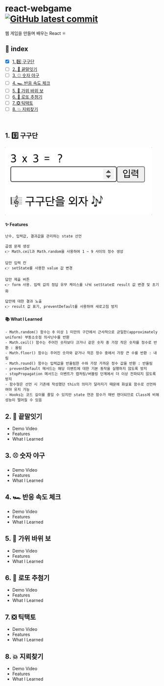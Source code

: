 # react-webgame [![GitHub latest commit](https://img.shields.io/github/last-commit/DevSeulgi/react-webgame)](https://github.com/DevSeulgi/react-webgame/commit)
웹 게임을 만들며 배우는 React ⚛️

## 📜 index
- [x] [1. 9️⃣ 구구단](https://github.com/DevSeulgi/react-webgame#1-9%EF%B8%8F%E2%83%A3-%EA%B5%AC%EA%B5%AC%EB%8B%A8)
- [ ] [2. 🔗 끝말잇기](https://github.com/DevSeulgi/react-webgame#2--끝말잇기)
- [ ] [3. ⚾️ 숫자 야구](https://github.com/DevSeulgi/react-webgame#3-%EF%B8%8F-%EC%88%AB%EC%9E%90-%EC%95%BC%EA%B5%AC)
- [ ] [4. 🏎 반응 속도 체크](https://github.com/DevSeulgi/react-webgame#4--반응-속도-체크)
- [ ] [5. 🤘 가위 바위 보](https://github.com/DevSeulgi/react-webgame#5--가위-바위-보)
- [ ] [6. 🎱 로또 추첨기](https://github.com/DevSeulgi/react-webgame#6--로또-추첨기)
- [ ] [7. ❎ 틱택토](https://github.com/DevSeulgi/react-webgame#7--틱택토)
- [ ] [8. 💥 지뢰찾기](https://github.com/DevSeulgi/react-webgame#8--지뢰찾기)

</br>

## 1. 9️⃣ 구구단
<p>
  <img src='1.%20%EA%B5%AC%EA%B5%AC%EB%8B%A8/preview.gif' width=480>
</p>

#### ✨ Features
  ```
  난수, 입력값, 결과값을 관리하는 state 선언
  
  곱셈 문제 생성
  👉 Math.ceil과 Math.random을 사용하여 1 ~ 9 사이의 정수 생성
  
  답안 입력 칸
  👉 setState를 사용한 value 값 변경
  
  답안 제출 버튼
  👉 form 사용. 입력 값의 정답 유무 케이스를 나눠 setState로 result 값 변경 및 초기화
  
  답안에 대한 결과 노출
  👉 result 값 표기, preventDefault를 사용하여 새로고침 방지
  ```

#### 📚 What I Learned
  ```
  - Math.random() 함수는 0 이상 1 미만의 구간에서 근사적으로 균일한(approximately uniform) 부동소숫점 의사난수를 반환
  - Math.ceil() 함수는 주어진 숫자보다 크거나 같은 숫자 중 가장 작은 숫자를 정수로 반환 : 올림
  - Math.floor() 함수는 주어진 숫자와 같거나 작은 정수 중에서 가장 큰 수를 반환 : 내림
  - Math.round() 함수는 입력값을 반올림한 수와 가장 가까운 정수 값을 반환 : 반올림
  - preventDefault 메서드는 해당 이벤트에 대한 기본 동작을 실행하지 않도록 방지
  - stopPropagation 메서드는 이벤트가 캡처링/버블링 단계에서 더 이상 전파되지 않도록 방지
  - 함수형은 선언 시 기존에 작성했던 this의 의미가 달라지기 때문에 화살표 함수로 선언하여야 유지 가능
  - Hooks는 코드 길이를 줄일 수 있지만 state 연관 함수가 매번 렌더되므로 Class에 비해 성능이 떨어질 수 있음
  ```

## 2. 🔗 끝말잇기
- Demo Video
- Features
- What I Learned

## 3. ⚾️ 숫자 야구
- Demo Video
- Features
- What I Learned

## 4. 🏎 반응 속도 체크
- Demo Video
- Features
- What I Learned

## 5. 🤘 가위 바위 보
- Demo Video
- Features
- What I Learned

## 6. 🎱 로또 추첨기
- Demo Video
- Features
- What I Learned

## 7. ❎ 틱택토
- Demo Video
- Features
- What I Learned

## 8. 💥 지뢰찾기
- Demo Video
- Features
- What I Learned
